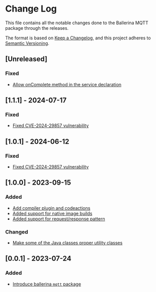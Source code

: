 # Change Log
This file contains all the notable changes done to the Ballerina MQTT package through the releases.

The format is based on [Keep a Changelog](https://keepachangelog.com/en/1.0.0/), and this project adheres to [Semantic Versioning](https://semver.org/spec/v2.0.0.html).

## [Unreleased]

### Fixed

- [Allow onComplete method in the service declaration](https://github.com/ballerina-platform/ballerina-library/issues/7272)

## [1.1.1] - 2024-07-17

### Fixed
- [Fixed CVE-2024-29857 vulnerability](https://github.com/ballerina-platform/ballerina-library/issues/6624)

## [1.0.1] - 2024-06-12

### Fixed
- [Fixed CVE-2024-29857 vulnerability](https://github.com/ballerina-platform/ballerina-library/issues/6624)

## [1.0.0] - 2023-09-15

### Added
- [Add compiler plugin and codeactions](https://github.com/ballerina-platform/ballerina-standard-library/issues/4687)
- [Added support for native image builds](https://github.com/ballerina-platform/ballerina-standard-library/issues/4686)
- [Added support for request/response pattern](https://github.com/ballerina-platform/ballerina-standard-library/issues/4668)

### Changed
- [Make some of the Java classes proper utility classes](https://github.com/ballerina-platform/ballerina-standard-library/issues/4919)

## [0.0.1] - 2023-07-24
### Added
- [Introduce ballerina `mqtt` package](https://github.com/ballerina-platform/ballerina-standard-library/issues/4640)
